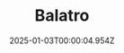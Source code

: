 ---
title: "Balatro"
id: 2379780
date: 2025-01-03T00:00:04.954Z
link: games/steam/recent/balatro
image: http://media.steampowered.com/steamcommunity/public/images/apps/2379780/b6018068070ab0e23561694c11f7950dd6f4c752.jpg
playtime_2weeks: 1113
playtime_forever: 4982
playtime_windows_forever: 0
playtime_mac_forever: 136
playtime_linux_forever: 4846
playtime_deck_forever: 4846
---